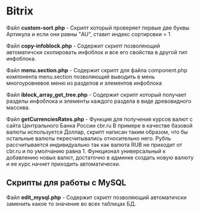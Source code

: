 # Bitrix


Файл <b>custom-sort.php</b> - Скрипт который проверяет первые две буквы Артикула и если они равны "AU", ставит индекс сортировки = 1

Файл <b>copy-infoblock.php</b> - Содержит скрипт позволяющий автоматичски скопировать инфоблок и все его свойства в другой тип инфоблока.

Файл <b>menu.section.php</b> - Содержит скрипт для файла component.php компонента menu.section позволяющий выводить в мень многоуровневое меню из разделов и элементов инфоблока

Файл <b>iblock_array_get_tree.php</b> - Содержит скрипт который получает разделы инфоблока и элементы каждого раздела в виде древовидного массива.

Файл <b>getCurrenciesRates.php</b> - Функция для получения курсов валют с сайта Центрального Банка России cbr.ru
В примере в качестве базовой валюты используется Доллар, скрипт написан таким образом, что бы остальные валюты пересчитывались относительно него. Рубль рассчитывается индивидуально так как валюта RUB не приходит от cbr.ru и по умолчанию равна 1.
Функционал универсальный к добавлению новых валют, достаточно в админке создать новую валюту и ее курс начнет приходить автоматически.

<h2>Скрипты для работы с MySQL</h2>

Файл <b>edit_mysql.php</b> - Содержит скрипт позволяющий автоматичски заменить какое то значение во всех таблицах БД.



